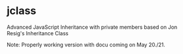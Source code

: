 jclass
======

Advanced JavaScript Inheritance with private members based on Jon Resig's Inheritance Class

Note: Properly working version with docu coming on May 20./21.
